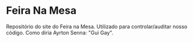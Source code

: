 # Feira Na Mesa
Repositório do site do Feira na Mesa. Utilizado para controlar/auditar nosso código.
Como diria Ayrton Senna: "Gui Gay".
